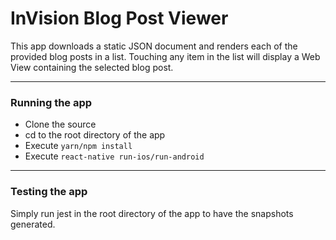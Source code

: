 # InVision Blog Post Viewer

This app downloads a static JSON document and renders each of the provided blog posts in a list.  Touching any item in the list will display a Web View containing the selected blog post.

---


### Running the app
* Clone the source
* cd to the root directory of the app
* Execute ```yarn/npm install```
* Execute ```react-native run-ios/run-android```

---

### Testing the app
Simply run jest in the root directory of the app to have the snapshots generated.
